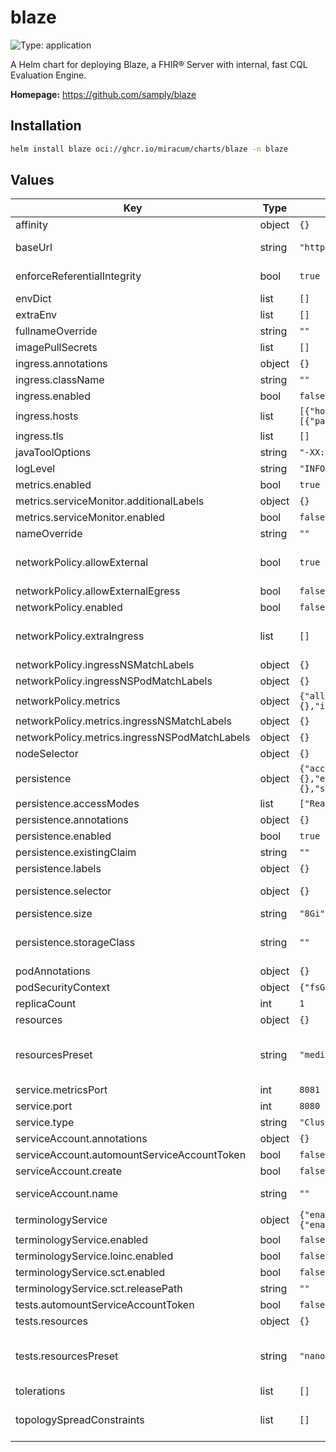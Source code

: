 # blaze

![Type: application](https://img.shields.io/badge/Type-application-informational?style=flat-square)

A Helm chart for deploying Blaze, a FHIR® Server with internal, fast CQL Evaluation Engine.

**Homepage:** <https://github.com/samply/blaze>

## Installation

```sh
helm install blaze oci://ghcr.io/miracum/charts/blaze -n blaze
```

## Values

| Key                                           | Type   | Default                                                                                                                                         | Description                                                                                                                                                                                                                                                                                                                                   |
| --------------------------------------------- | ------ | ----------------------------------------------------------------------------------------------------------------------------------------------- | --------------------------------------------------------------------------------------------------------------------------------------------------------------------------------------------------------------------------------------------------------------------------------------------------------------------------------------------- |
| affinity                                      | object | `{}`                                                                                                                                            | pod affinity                                                                                                                                                                                                                                                                                                                                  |
| baseUrl                                       | string | `"http://{{ include \"blaze.fullname\" . }}:{{ .Values.service.port }}"`                                                                        | set the server base URL. Evaluated as a template. Equivalent to setting the `BASE_URL` environment variable.                                                                                                                                                                                                                                  |
| enforceReferentialIntegrity                   | bool   | `true`                                                                                                                                          | whether referential integrity should be enforced. Equivalent to setting the `ENFORCE_REFERENTIAL_INTEGRITY` environment variable.                                                                                                                                                                                                             |
| envDict                                       | list   | `[]`                                                                                                                                            | extra environment variables to set on the blaze server container                                                                                                                                                                                                                                                                              |
| extraEnv                                      | list   | `[]`                                                                                                                                            | extra environment variables to set on the blaze server container                                                                                                                                                                                                                                                                              |
| fullnameOverride                              | string | `""`                                                                                                                                            | override the full release name                                                                                                                                                                                                                                                                                                                |
| imagePullSecrets                              | list   | `[]`                                                                                                                                            | image pull secrets used by the main deployment container                                                                                                                                                                                                                                                                                      |
| ingress.annotations                           | object | `{}`                                                                                                                                            | extra annotations to apply to the Ingress resource                                                                                                                                                                                                                                                                                            |
| ingress.className                             | string | `""`                                                                                                                                            | ingressClassName to use                                                                                                                                                                                                                                                                                                                       |
| ingress.enabled                               | bool   | `false`                                                                                                                                         | create an Ingress for the application                                                                                                                                                                                                                                                                                                         |
| ingress.hosts                                 | list   | `[{"host":"blaze.127.0.0.1.nip.io","paths":[{"path":"/","pathType":"ImplementationSpecific","portName":"http"}]}]`                              | list of ingress hosts                                                                                                                                                                                                                                                                                                                         |
| ingress.tls                                   | list   | `[]`                                                                                                                                            | TLS configuration                                                                                                                                                                                                                                                                                                                             |
| javaToolOptions                               | string | `"-XX:-OmitStackTraceInFastThrow"`                                                                                                              | sets the value for the `JAVA_TOOL_OPTIONS` environment variable.                                                                                                                                                                                                                                                                              |
| logLevel                                      | string | `"INFO"`                                                                                                                                        | the log level to set. Equivalent to setting the `LOG_LEVEL` environment variable.                                                                                                                                                                                                                                                             |
| metrics.enabled                               | bool   | `true`                                                                                                                                          | Enable the export of Prometheus metrics                                                                                                                                                                                                                                                                                                       |
| metrics.serviceMonitor.additionalLabels       | object | `{}`                                                                                                                                            | additional labels to apply to the ServiceMonitor object, e.g. `release: prometheus`                                                                                                                                                                                                                                                           |
| metrics.serviceMonitor.enabled                | bool   | `false`                                                                                                                                         | if enabled, creates a ServiceMonitor instance for Prometheus Operator-based monitoring                                                                                                                                                                                                                                                        |
| nameOverride                                  | string | `""`                                                                                                                                            | override the release name                                                                                                                                                                                                                                                                                                                     |
| networkPolicy.allowExternal                   | bool   | `true`                                                                                                                                          | When set to false, only pods with the correct client label will have network access to the ports blaze is listening on. When true, blaze will accept connections from any source (with the correct destination port).                                                                                                                         |
| networkPolicy.allowExternalEgress             | bool   | `false`                                                                                                                                         | Allow the pod to access any range of port and all destinations.                                                                                                                                                                                                                                                                               |
| networkPolicy.enabled                         | bool   | `false`                                                                                                                                         | Enable creation of NetworkPolicy resources                                                                                                                                                                                                                                                                                                    |
| networkPolicy.extraIngress                    | list   | `[]`                                                                                                                                            | Add extra ingress rules to the NetworkPolicy e.g: extraIngress: - ports: - port: 1234 from: - podSelector: - matchLabels: - role: frontend - podSelector: - matchExpressions: - key: role operator: In values: - frontend                                                                                                                     |
| networkPolicy.ingressNSMatchLabels            | object | `{}`                                                                                                                                            | Labels to match to allow traffic from other namespaces                                                                                                                                                                                                                                                                                        |
| networkPolicy.ingressNSPodMatchLabels         | object | `{}`                                                                                                                                            | Pod labels to match to allow traffic from other namespaces                                                                                                                                                                                                                                                                                    |
| networkPolicy.metrics                         | object | `{"allowExternal":true,"ingressNSMatchLabels":{},"ingressNSPodMatchLabels":{}}`                                                                 | policy access to the metrics endpoint                                                                                                                                                                                                                                                                                                         |
| networkPolicy.metrics.ingressNSMatchLabels    | object | `{}`                                                                                                                                            | Labels to match to allow traffic from other namespaces                                                                                                                                                                                                                                                                                        |
| networkPolicy.metrics.ingressNSPodMatchLabels | object | `{}`                                                                                                                                            | Pod labels to match to allow traffic from other namespaces                                                                                                                                                                                                                                                                                    |
| nodeSelector                                  | object | `{}`                                                                                                                                            | pod node selector                                                                                                                                                                                                                                                                                                                             |
| persistence                                   | object | `{"accessModes":["ReadWriteOnce"],"annotations":{},"enabled":true,"existingClaim":"","labels":{},"selector":{},"size":"8Gi","storageClass":""}` | configuration for the server persistence                                                                                                                                                                                                                                                                                                      |
| persistence.accessModes                       | list   | `["ReadWriteOnce"]`                                                                                                                             | PVC Access Mode for data volume                                                                                                                                                                                                                                                                                                               |
| persistence.annotations                       | object | `{}`                                                                                                                                            | annotations for the PVC                                                                                                                                                                                                                                                                                                                       |
| persistence.enabled                           | bool   | `true`                                                                                                                                          | enable data persistence using PVC                                                                                                                                                                                                                                                                                                             |
| persistence.existingClaim                     | string | `""`                                                                                                                                            | name of an existing PVC to use                                                                                                                                                                                                                                                                                                                |
| persistence.labels                            | object | `{}`                                                                                                                                            | labels for the PVC                                                                                                                                                                                                                                                                                                                            |
| persistence.selector                          | object | `{}`                                                                                                                                            | selector to match an existing Persistent Volume (this value is evaluated as a template) selector: matchLabels: app: my-app                                                                                                                                                                                                                    |
| persistence.size                              | string | `"8Gi"`                                                                                                                                         | PVC Storage Request for volume                                                                                                                                                                                                                                                                                                                |
| persistence.storageClass                      | string | `""`                                                                                                                                            | PVC Storage Class for data volume If defined, storageClassName: <storageClass> If set to "-", storageClassName: "", which disables dynamic provisioning If undefined (the default) or set to null, no storageClassName spec is set, choosing the default provisioner.                                                                         |
| podAnnotations                                | object | `{}`                                                                                                                                            | annotations to set on the main deployment's pod                                                                                                                                                                                                                                                                                               |
| podSecurityContext                            | object | `{"fsGroup":1001,"runAsNonRoot":true}`                                                                                                          | the pod security context                                                                                                                                                                                                                                                                                                                      |
| replicaCount                                  | int    | `1`                                                                                                                                             | number of replicas. ⚠️ Blaze does not support running with multiple replicas.                                                                                                                                                                                                                                                                 |
| resources                                     | object | `{}`                                                                                                                                            | configure the resource requests and limits                                                                                                                                                                                                                                                                                                    |
| resourcesPreset                               | string | `"medium"`                                                                                                                                      | set container resources according to one common preset (allowed values: none, nano, micro, small, medium, large, xlarge, 2xlarge). This is ignored if primary.resources is set (primary.resources is recommended for production). More information: <https://github.com/bitnami/charts/blob/main/bitnami/common/templates/_resources.tpl#L15> |
| service.metricsPort                           | int    | `8081`                                                                                                                                          | the port exposed on the service to access metrics on `/metrics`                                                                                                                                                                                                                                                                               |
| service.port                                  | int    | `8080`                                                                                                                                          | the port for the main endpoint                                                                                                                                                                                                                                                                                                                |
| service.type                                  | string | `"ClusterIP"`                                                                                                                                   | the type of service                                                                                                                                                                                                                                                                                                                           |
| serviceAccount.annotations                    | object | `{}`                                                                                                                                            | Annotations to add to the service account                                                                                                                                                                                                                                                                                                     |
| serviceAccount.automountServiceAccountToken   | bool   | `false`                                                                                                                                         | whether to automount the SA token.                                                                                                                                                                                                                                                                                                            |
| serviceAccount.create                         | bool   | `false`                                                                                                                                         | Specifies whether a service account should be created.                                                                                                                                                                                                                                                                                        |
| serviceAccount.name                           | string | `""`                                                                                                                                            | The name of the service account to use. If not set and create is true, a name is generated using the fullname template                                                                                                                                                                                                                        |
| terminologyService                            | object | `{"enabled":false,"loinc":{"enabled":false},"sct":{"enabled":false,"releasePath":""}}`                                                          | built-in terminology service <https://samply.github.io/blaze/terminology-service.html>                                                                                                                                                                                                                                                        |
| terminologyService.enabled                    | bool   | `false`                                                                                                                                         | enable built-in terminology service                                                                                                                                                                                                                                                                                                           |
| terminologyService.loinc.enabled              | bool   | `false`                                                                                                                                         | enable LOINC code system                                                                                                                                                                                                                                                                                                                      |
| terminologyService.sct.enabled                | bool   | `false`                                                                                                                                         | enable SNOMED CT code system (requires releasePath to be set!)                                                                                                                                                                                                                                                                                |
| terminologyService.sct.releasePath            | string | `""`                                                                                                                                            | set releasePath to folder that provides SCT release                                                                                                                                                                                                                                                                                           |
| tests.automountServiceAccountToken            | bool   | `false`                                                                                                                                         |                                                                                                                                                                                                                                                                                                                                               |
| tests.resources                               | object | `{}`                                                                                                                                            | configure the test pods resource requests and limits                                                                                                                                                                                                                                                                                          |
| tests.resourcesPreset                         | string | `"nano"`                                                                                                                                        | set container resources according to one common preset (allowed values: none, nano, micro, small, medium, large, xlarge, 2xlarge). This is ignored if primary.resources is set (primary.resources is recommended for production). More information: <https://github.com/bitnami/charts/blob/main/bitnami/common/templates/_resources.tpl#L15> |
| tolerations                                   | list   | `[]`                                                                                                                                            | pod tolerations                                                                                                                                                                                                                                                                                                                               |
| topologySpreadConstraints                     | list   | `[]`                                                                                                                                            | pod topology spread configuration see: <https://kubernetes.io/docs/concepts/workloads/pods/pod-topology-spread-constraints/#api>                                                                                                                                                                                                              |
